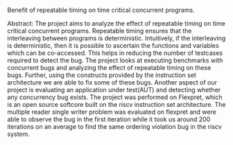 Benefit of repeatable timing on time critical concurrent programs.

Abstract: The project aims to analyze the effect of repeatable timing on time critical concurrent programs. 
Repeatable timing ensures that the interleaving between programs is deterministic. 
Intuitively, if the interleaving is deterministic, then it is possible to ascertain the functions and variables which can be co-accessed. 
This helps in reducing the number of testcases required to detect the bug. The project looks at executing benchmarks with concurrent bugs
and analyzing the effect of repeatable timing on these bugs. Further, using the constructs provided by the instruction set architecture we
are able to fix some of these bugs. Another aspect of our project is evaluating an application under test(AUT) and detecting whether any 
concurrency bug exists. The project was performed on Flexpret, which is an open source softcore built on the riscv instruction set
architecture. The multiple reader single writer problem was evaluated on flexpret and were able to observe the bug in the first iteration 
while it took us around 200 iterations on an average to find the same ordering violation bug in the riscv system.

